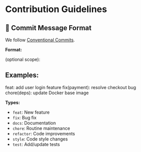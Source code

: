 # Contribution Guidelines

## 📝 Commit Message Format
We follow [Conventional Commits](https://www.conventionalcommits.org/).

**Format:**

<type>(optional scope): <description>

## Examples:

feat: add user login feature
fix(payment): resolve checkout bug
chore(deps): update Docker base image


**Types:**
- `feat`: New feature
- `fix`: Bug fix
- `docs`: Documentation
- `chore`: Routine maintenance
- `refactor`: Code improvements
- `style`: Code style changes
- `test`: Add/update tests
